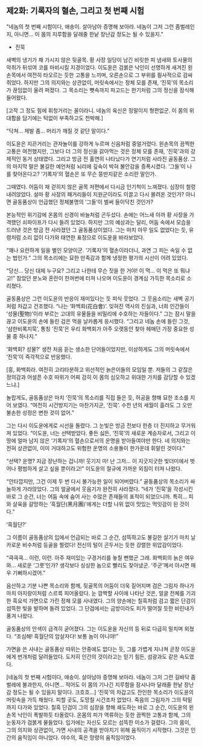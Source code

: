 ## 제2화: 기록자의 혈손, 그리고 첫 번째 시험

"네놈의 첫 번째 시험이다, 애송이. 살아남아 증명해 보아라. 네놈이 그저 그런 좀벌레인지, 아니면… 이 몸의 지루함을 달래줄 한낱 장난감 정도는 될 수 있을지."
- 진묵

새벽의 냉기가 채 가시지 않은 뒷골목. 황 사장 일당이 남긴 비릿한 피 냄새와 토사물의 악취가 뒤섞여 코를 마비시킬 지경이었다. 이도윤은 검붉은 낙인이 선명하게 새겨진 왼손목에서 여전히 타오르는 듯한 고통을 느끼며, 오른손으로 그 부위를 필사적으로 감싸 쥐었다. 하지만 그의 의지와는 상관없이, 머릿속에서는 정체 모를 존재, ‘진묵’의 목소리가 끊임없이 울려 퍼졌다. 그 목소리는 뼛속까지 파고드는 한기처럼 그의 정신을 잠식해 들어왔다.

[고작 그 정도 힘에 휘청거리는 꼴이라니. 네놈의 육신은 정말이지 형편없군. 이 몸의 위대함을 담기에는 턱없이 부족하고도 천박해.]

“닥쳐… 제발 좀… 머리가 깨질 것 같단 말이다.”

이도윤은 지끈거리는 관자놀이를 강하게 누르며 신음처럼 중얼거렸다. 왼손목의 끔찍한 고통은 여전했지만, 그보다 더 그의 정신을 갉아먹는 것은 정체 모를 존재, '진묵'과의 강제적인 동거 상태였다. 그리고 방금 전 홀연히 나타났다가 연기처럼 사라진 골동품상. 그의 마지막 말은 불길한 예언처럼 뇌리에 깊숙이 박혀 불안감을 증폭시켰다. ‘그들’이 나를 찾아온다고? ‘기록자’의 혈손은 또 무슨 뚱딴지같은 소리란 말인가.

그때였다. 어둠이 채 걷히지 않은 골목 저편에서 다시금 인기척이 느껴졌다. 심장이 철렁 내려앉았다. 설마 황 사장의 패거리들이 지원군이라도 이끌고 다시 몰려온 것인가? 아니면 골동품상이 언급했던 정체불명의 ‘그들’이 벌써 들이닥친 것인가?

본능적인 위기감에 온몸의 신경이 바늘처럼 곤두섰다. 손에는 어느새 아까 황 사장을 가격했던 쇠파이프가 다시 들려 있었다. 하지만 그의 예상과는 달리, 어둠 속에서 모습을 드러낸 것은 방금 전 사라졌던 그 골동품상이었다. 그는 마치 아무 일도 없었다는 듯, 유령처럼 소리 없이 다가와 태연한 표정으로 이도윤을 바라보았다.

“꽤나 요란하게 일을 벌인 모양이군. ‘기록자’의 혈손이라더니, 과연 그 피는 속일 수 없는 법인가.” 그의 목소리에는 묘한 만족감과 함께 냉정한 평가의 시선이 어려 있었다.

“당신… 당신 대체 누구요? 그리고 나한테 무슨 짓을 한 거야! 이 먹… 이 먹은 또 뭐냐고!” 참았던 분노와 혼란이 한꺼번에 터져 나오며 이도윤이 경계심 가득한 목소리로 소리쳤다.

골동품상은 그런 이도윤의 반응이 재미있다는 듯 피식 웃었다. 그 웃음소리는 새벽 공기처럼 차갑고 건조했다. “나는 ‘화백회(花白會)’. 잊혀진 역사의 진실과, 너희 인간들이 ‘성물(聖物)’이라 부르는 고대의 유물들을 비밀리에 수호하는 자들이다.” 그는 잠시 말을 끊고 이도윤의 손에 들린 검은 먹을 날카롭게 응시했다. “그리고 네놈 손에 들린 그것, ‘삼한비록지묵’, 통칭 ‘진묵’은 우리 화백회가 아주 오랫동안 찾아 헤매던 가장 중요한 성물 중 하나지.”

‘화백회? 성물?’ 생전 처음 듣는 생소한 단어들이었지만, 이상하게도 그의 머릿속에서 ‘진묵’이 즉각적으로 반응했다.

[흥, 화백회라. 여전히 고리타분하고 위선적인 늙은이들의 모임일 뿐. 저들의 그 같잖은 정의감과 어설픈 수호 따위가 어찌 감히 이 몸의 심오하고 위대한 가치를 감당할 수 있겠느냐.]

놀랍게도, 골동품상은 마치 ‘진묵’의 목소리를 직접 들은 듯, 허공을 향해 묘한 조소를 지어 보였다. “여전히 시건방지기는 마찬가지군, ‘진묵’. 수천 년의 세월이 흘러도 그 오만불손한 성정은 변한 것이 없어.”

그는 다시 이도윤에게로 시선을 돌렸다. 그 눈빛은 방금 전보다 한층 더 진지하고 무거워져 있었다. “이도윤, 너는 선택받았다. 좋든 싫든, ‘진묵’의 새로운 계승자로서, 그리고 이 땅에 얼마 남지 않은 ‘기록자’의 혈손으로서의 운명을 받아들여야만 한다. 네 의지와는 전혀 상관없이, 이미 거대하고도 위험한 운명의 소용돌이 한가운데 휘말린 것이다.”

“선택? 운명? 지금 장난하는 겁니까! 웃기지 마! 난 그저… 이 지긋지긋한 빚더미에서 벗어나 평범하게 살고 싶을 뿐이라고!” 이도윤의 절규에 가까운 외침이 터져 나왔다.

“안타깝지만, 그건 이제 두 번 다시 불가능한 일이 되어버렸다.” 골동품상의 목소리가 싸늘하게 가라앉았다. 그의 얼굴에서 웃음기가 완전히 사라졌다. “네가 ‘진묵’을 각성시킨 바로 그 순간, 너는 어둠 속에 숨어 사는 수많은 존재들의 표적이 되었으니까. 특히… 피와 살육을 갈망하는 ‘흑월단(黑月團)’에게는 더할 나위 없이 맛있는 먹잇감이 된 것이다.”

‘흑월단?’

그 이름이 골동품상의 입에서 언급되는 바로 그 순간, 섬뜩하고도 불길한 살기가 마치 날카로운 비수처럼 등골을 찔렀다! 전신의 털이 곤두서는 듯한 강렬한 위압감이었다.

“큭큭큭… 이런, 이런. 아주 재미있는 구경거리를 놓칠 뻔했군 그래. 화백회의 늙은 여우와… 새로운 ‘그릇’인가? 생각보다 싱싱한 놈으로 빨리도 찾아냈군. ‘주군’께서 아시면 매우 기뻐하시겠어.”

음산하고 기분 나쁜 목소리와 함께, 뒷골목의 어둠이 더욱 짙어지며 검은 그림자 하나가 마치 아지랑이처럼 스르륵 피어올랐다. 눈 깜짝할 사이에 나타난 것은, 얼굴 전체를 기괴한 흑요석 가면으로 가린 정체 모를 사내였다. 그의 양손에는 칠흑처럼 검고 짧은 단검이 섬뜩한 빛을 발하며 들려 있었다. 그 단검에서는 금방이라도 피가 떨어질 듯한 비린내가 풍겨 나왔다.

골동품상의 안색이 급격히 굳어졌다. 그는 이도윤을 자신의 등 뒤로 다급히 밀치며 외쳤다. “조심해! 흑월단의 암살자다! 보통 놈이 아니야!”

가면을 쓴 사내는 골동품상 따위는 안중에도 없다는 듯, 그를 가볍게 지나쳐 곧장 이도윤에게 번개처럼 달려들었다. 도저히 인간의 것이라고는 믿기 힘든, 섬광과도 같은 속도였다.

[네놈의 첫 번째 시험이다, 애송이. 살아남아 증명해 보아라. 네놈이 그저 그런 길바닥 좀벌레에 불과한지, 아니면… 적어도 이 몸의 기나긴 지루함을 잠시나마 달래줄 한낱 장난감 정도는 될 수 있을지 말이다. 크흐흐…]
‘진묵’의 차갑고도 잔인한 목소리가 이도윤의 머릿속을 가득 채웠다. 피할 곳도, 도망칠 시간조차 없었다. 죽음의 그림자가 그의 턱밑까지 다가와 있었다. 칠흑 단검이 그의 심장을 향해 쇄도하는 바로 그 순간, 이도윤의 왼손목 낙인이 폭발하듯 타올랐다. 온몸의 피가 역류하는 듯한 끔찍한 고통과 함께, 그의 눈동자가 검붉게 물들었다. 입가에는 자신도 모르는 섬뜩한 미소가 걸렸다. 그의 몸이, 그의 의지와 상관없이, 가면 사내의 공격을 받아치기 위해 움직이기 시작했다. 그것은 인간의 움직임이 아니었다. 야수의, 혹은 망령의 움직임이었다.